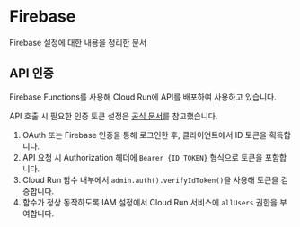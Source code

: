 # Firebase 

Firebase 설정에 대한 내용을 정리한 문서

## API 인증 

Firebase Functions를 사용해 Cloud Run에 API를 배포하여 사용하고 있습니다.

API 호출 시 필요한 인증 토큰 설정은 [공식 문서](https://cloud.google.com/run/docs/authenticating/end-users?hl=ko#internal)를 참고했습니다.

1. OAuth 또는 Firebase 인증을 통해 로그인한 후, 클라이언트에서 ID 토큰을 획득합니다.
2. API 요청 시 Authorization 헤더에 `Bearer {ID_TOKEN}` 형식으로 토큰을 포함합니다.
3. Cloud Run 함수 내부에서 `admin.auth().verifyIdToken()`을 사용해 토큰을 검증합니다.
4. 함수가 정상 동작하도록 IAM 설정에서 Cloud Run 서비스에 `allUsers` 권한을 부여합니다.